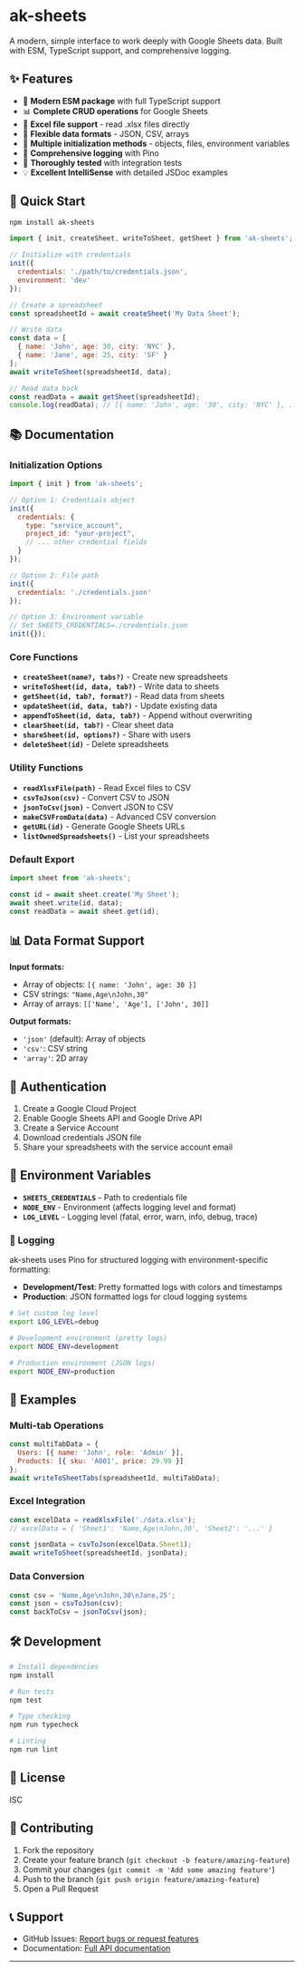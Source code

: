# ak-sheets

A modern, simple interface to work deeply with Google Sheets data. Built with ESM, TypeScript support, and comprehensive logging.

## ✨ Features

- 🔧 **Modern ESM package** with full TypeScript support
- 📊 **Complete CRUD operations** for Google Sheets
- 📁 **Excel file support** - read .xlsx files directly
- 🔄 **Flexible data formats** - JSON, CSV, arrays
- 🚀 **Multiple initialization methods** - objects, files, environment variables
- 📝 **Comprehensive logging** with Pino
- 🧪 **Thoroughly tested** with integration tests
- 💡 **Excellent IntelliSense** with detailed JSDoc examples

## 🚀 Quick Start

```bash
npm install ak-sheets
```

```javascript
import { init, createSheet, writeToSheet, getSheet } from 'ak-sheets';

// Initialize with credentials
init({
  credentials: './path/to/credentials.json',
  environment: 'dev'
});

// Create a spreadsheet
const spreadsheetId = await createSheet('My Data Sheet');

// Write data
const data = [
  { name: 'John', age: 30, city: 'NYC' },
  { name: 'Jane', age: 25, city: 'SF' }
];
await writeToSheet(spreadsheetId, data);

// Read data back
const readData = await getSheet(spreadsheetId);
console.log(readData); // [{ name: 'John', age: '30', city: 'NYC' }, ...]
```

## 📚 Documentation

### Initialization Options

```javascript
import { init } from 'ak-sheets';

// Option 1: Credentials object
init({
  credentials: {
    type: "service_account",
    project_id: "your-project",
    // ... other credential fields
  }
});

// Option 2: File path
init({
  credentials: './credentials.json'
});

// Option 3: Environment variable
// Set SHEETS_CREDENTIALS=./credentials.json
init({});
```

### Core Functions

- **`createSheet(name?, tabs?)`** - Create new spreadsheets
- **`writeToSheet(id, data, tab?)`** - Write data to sheets
- **`getSheet(id, tab?, format?)`** - Read data from sheets
- **`updateSheet(id, data, tab?)`** - Update existing data
- **`appendToSheet(id, data, tab?)`** - Append without overwriting
- **`clearSheet(id, tab?)`** - Clear sheet data
- **`shareSheet(id, options?)`** - Share with users
- **`deleteSheet(id)`** - Delete spreadsheets

### Utility Functions

- **`readXlsxFile(path)`** - Read Excel files to CSV
- **`csvToJson(csv)`** - Convert CSV to JSON
- **`jsonToCsv(json)`** - Convert JSON to CSV
- **`makeCSVFromData(data)`** - Advanced CSV conversion
- **`getURL(id)`** - Generate Google Sheets URLs
- **`listOwnedSpreadsheets()`** - List your spreadsheets

### Default Export

```javascript
import sheet from 'ak-sheets';

const id = await sheet.create('My Sheet');
await sheet.write(id, data);
const readData = await sheet.get(id);
```

## 📊 Data Format Support

**Input formats:**
- Array of objects: `[{ name: 'John', age: 30 }]`
- CSV strings: `"Name,Age\nJohn,30"`
- Array of arrays: `[['Name', 'Age'], ['John', 30]]`

**Output formats:**
- `'json'` (default): Array of objects
- `'csv'`: CSV string
- `'array'`: 2D array

## 🔐 Authentication

1. Create a Google Cloud Project
2. Enable Google Sheets API and Google Drive API
3. Create a Service Account
4. Download credentials JSON file
5. Share your spreadsheets with the service account email

## 🧪 Environment Variables

- **`SHEETS_CREDENTIALS`** - Path to credentials file
- **`NODE_ENV`** - Environment (affects logging level and format)
- **`LOG_LEVEL`** - Logging level (fatal, error, warn, info, debug, trace)

### 📝 Logging

ak-sheets uses Pino for structured logging with environment-specific formatting:

- **Development/Test**: Pretty formatted logs with colors and timestamps
- **Production**: JSON formatted logs for cloud logging systems

```bash
# Set custom log level
export LOG_LEVEL=debug

# Development environment (pretty logs)
export NODE_ENV=development

# Production environment (JSON logs)
export NODE_ENV=production
```

## 📝 Examples

### Multi-tab Operations
```javascript
const multiTabData = {
  Users: [{ name: 'John', role: 'Admin' }],
  Products: [{ sku: 'A001', price: 29.99 }]
};
await writeToSheetTabs(spreadsheetId, multiTabData);
```

### Excel Integration
```javascript
const excelData = readXlsxFile('./data.xlsx');
// excelData = { 'Sheet1': 'Name,Age\nJohn,30', 'Sheet2': '...' }

const jsonData = csvToJson(excelData.Sheet1);
await writeToSheet(spreadsheetId, jsonData);
```

### Data Conversion
```javascript
const csv = 'Name,Age\nJohn,30\nJane,25';
const json = csvToJson(csv);
const backToCsv = jsonToCsv(json);
```

## 🛠️ Development

```bash
# Install dependencies
npm install

# Run tests
npm test

# Type checking
npm run typecheck

# Linting
npm run lint
```

## 📄 License

ISC

## 🤝 Contributing

1. Fork the repository
2. Create your feature branch (`git checkout -b feature/amazing-feature`)
3. Commit your changes (`git commit -m 'Add some amazing feature'`)
4. Push to the branch (`git push origin feature/amazing-feature`)
5. Open a Pull Request

## 📞 Support

- GitHub Issues: [Report bugs or request features](https://github.com/ak/ak-sheets/issues)
- Documentation: [Full API documentation](https://github.com/ak/ak-sheets#readme)

---
